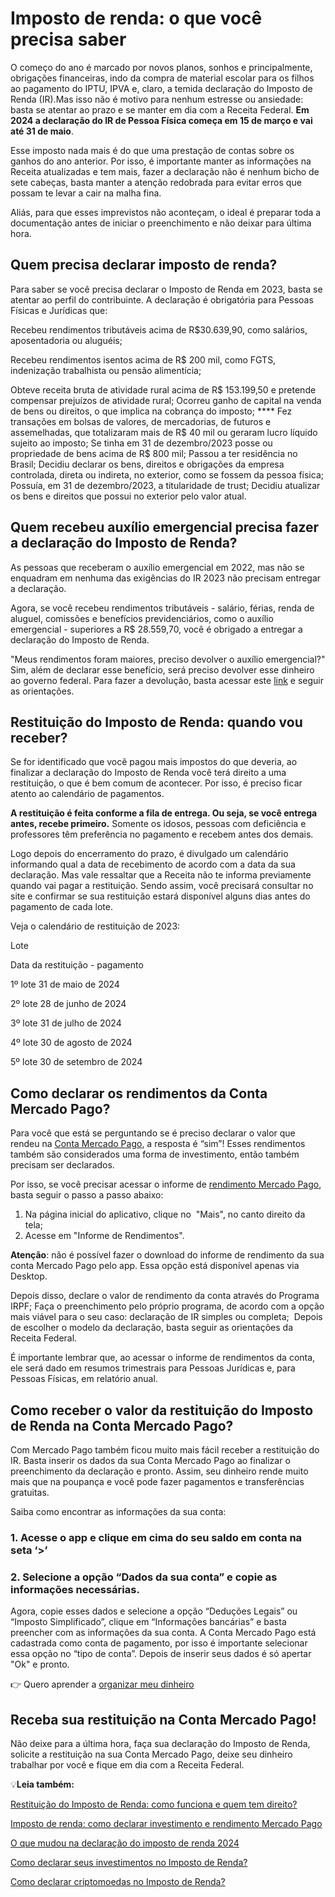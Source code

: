 # Imposto de renda: o que você precisa saber

O começo do ano é marcado por novos planos, sonhos e principalmente,  obrigações financeiras, indo da compra de material escolar para os filhos ao pagamento do IPTU, IPVA e, claro, a temida declaração do Imposto de Renda (IR).Mas isso não é motivo para nenhum estresse ou ansiedade: basta se atentar ao prazo e se manter em dia com a Receita Federal. **Em 2024 a declaração do IR de Pessoa Física começa em 15 de março e vai até 31 de maio**.

Esse imposto nada mais é do que uma prestação de contas sobre os ganhos do ano anterior. Por isso, é importante manter as informações na Receita atualizadas e tem mais, fazer a declaração não é nenhum bicho de sete cabeças, basta manter a atenção redobrada para evitar erros que possam te levar a cair na malha fina.

Aliás, para que esses imprevistos não aconteçam, o ideal é preparar toda a documentação antes de iniciar o preenchimento e não deixar para última hora.

## Quem precisa declarar imposto de renda?

Para saber se você precisa declarar o Imposto de Renda em 2023, basta se atentar ao perfil do contribuinte. A declaração é obrigatória para Pessoas Físicas e Jurídicas que:

Recebeu rendimentos tributáveis acima de R$30.639,90, como salários, aposentadoria ou aluguéis;

Recebeu rendimentos isentos acima de R$ 200 mil, como FGTS, indenização trabalhista ou pensão alimentícia;

Obteve receita bruta de atividade rural acima de R$ 153.199,50 e pretende compensar prejuízos de atividade rural;
Ocorreu ganho de capital na venda de bens ou direitos, o que implica na cobrança do imposto;
**** Fez transações em bolsas de valores, de mercadorias, de futuros e assemelhadas, que totalizaram mais de R$ 40 mil ou geraram lucro líquido sujeito ao imposto;
 Se tinha em 31 de dezembro/2023 posse ou propriedade de bens acima de R$ 800 mil;
Passou a ter residência no Brasil;
Decidiu declarar os bens, direitos e obrigações da empresa controlada, direta ou indireta, no exterior, como se fossem da pessoa física;
 Possuía, em 31 de dezembro/2023, a titularidade de trust;
Decidiu atualizar os bens e direitos que possui no exterior pelo valor atual.

## Quem recebeu auxílio emergencial precisa fazer a declaração do Imposto de Renda?

As pessoas que receberam o auxílio emergencial em 2022, mas não se enquadram em nenhuma das exigências do IR 2023 não precisam entregar a declaração.

Agora, se você recebeu rendimentos tributáveis - salário, férias, renda de aluguel, comissões e benefícios previdenciários, como o auxílio emergencial - superiores a R$ 28.559,70, você é obrigado a entregar a declaração do Imposto de Renda.

"Meus rendimentos foram maiores, preciso devolver o auxílio emergencial?" Sim, além de declarar esse benefício, será preciso devolver esse dinheiro ao governo federal. Para fazer a devolução, basta acessar este [link](https://devolucaoauxilioemergencial.cidadania.gov.br/devolucao) e seguir as orientações.

## Restituição do Imposto de Renda: quando vou receber?

Se for identificado que você pagou mais impostos do que deveria, ao finalizar a declaração do Imposto de Renda você terá direito a uma restituição, o que é bem comum de acontecer. Por isso, é preciso ficar atento ao calendário de pagamentos.

**A restituição é feita conforme a fila de entrega. Ou seja, se você entrega antes, recebe primeiro.** Somente os idosos, pessoas com deficiência e professores têm preferência no pagamento e recebem antes dos demais.

Logo depois do encerramento do prazo, é divulgado um calendário informando qual a data de recebimento de acordo com a data da sua declaração. Mas vale ressaltar que a Receita não te informa previamente quando vai pagar a restituição. Sendo assim, você precisará consultar no site e confirmar se sua restituição estará disponível alguns dias antes do pagamento de cada lote.

Veja o calendário de restituição de 2023:

Lote

Data da restituição - pagamento

1º lote
31 de maio de 2024

2º lote
28 de junho de 2024

3º lote
31 de julho de 2024

4º lote
30 de agosto de 2024

5º lote
30 de setembro de 2024

## Como declarar os rendimentos da Conta Mercado Pago?

Para você que está se perguntando se é preciso declarar o valor que rendeu na [Conta Mercado Pago](https://meubolso.mercadopago.com.br/tudo-o-que-voce-precisa-saber-sobre-a-conta-mercado-pago), a resposta é “sim”! Esses rendimentos também são considerados uma forma de investimento, então também precisam ser declarados.

Por isso, se você precisar acessar o informe de [rendimento Mercado Pago](https://meubolso.mercadopago.com.br/rendimento-mercado-pago), basta seguir o passo a passo abaixo:

1. Na página inicial do aplicativo, clique no  "Mais", no canto direito da tela; 
2. Acesse em "Informe de Rendimentos".

**Atenção**: não é possível fazer o download do informe de rendimento da sua conta Mercado Pago pelo app. Essa opção está disponível apenas via Desktop.

Depois disso, declare o valor de rendimento da conta através do Programa IRPF;
 Faça o preenchimento pelo próprio programa, de acordo com a opção mais viável para o seu caso: declaração de IR simples ou completa; 
 Depois de escolher o modelo da declaração, basta seguir as orientações da Receita Federal.

É importante lembrar que, ao acessar o informe de rendimentos da conta, ele será dado em resumos trimestrais para Pessoas Jurídicas e, para Pessoas Físicas, em relatório anual.

## Como receber o valor da restituição do Imposto de Renda na Conta Mercado Pago?

Com Mercado Pago também ficou muito mais fácil receber a restituição do IR. Basta inserir os dados da sua Conta Mercado Pago ao finalizar o preenchimento da declaração e pronto. Assim, seu dinheiro rende muito mais que na poupança e você pode fazer pagamentos e transferências gratuitas.

Saiba como encontrar as informações da sua conta:

### **1. Acesse o app e clique em cima do seu saldo em conta na seta ‘>’**

### 

### **2. Selecione a opção “Dados da sua conta” e copie as informações necessárias.**

Agora, copie esses dados e selecione a opção “Deduções Legais” ou “Imposto Simplificado”, clique em “Informações bancárias” e basta preencher com as informações da sua conta. A Conta Mercado Pago está cadastrada como conta de pagamento, por isso é importante selecionar essa opção no “tipo de conta”. Depois de inserir seus dados é só apertar "Ok" e pronto.

👉 Quero aprender a [organizar meu dinheiro](https://meubolso.mercadopago.com.br/metas-financeiras-com-o-mercado-pago)

## Receba sua restituição na Conta Mercado Pago!

Não deixe para a última hora, faça sua declaração do Imposto de Renda, solicite a restituição na sua Conta Mercado Pago, deixe seu dinheiro trabalhar por você e fique em dia com a Receita Federal.

💡**Leia também:**

[Restituição do Imposto de Renda: como funciona e quem tem direito?](https://meubolso.mercadopago.com.br/restituicao-imposto-de-renda)

[Imposto de renda: como declarar investimento e rendimento Mercado Pago](https://meubolso.mercadopago.com.br/declare-investimento-e-rendimento-mercado-pago)

[O que mudou na declaração do imposto de renda 2024](https://meubolso.mercadopago.com.br/mudancas-na-legislacao-do-imposto-de-renda-2024)

[Como declarar seus investimentos no Imposto de Renda?](https://meubolso.mercadopago.com.br/declarar-investimentos-imposto-renda)

[Como declarar criptomoedas no Imposto de Renda?](https://meubolso.mercadopago.com.br/declarar-criptomoedas-no-imposto-de-renda)